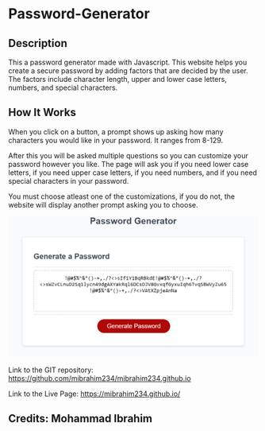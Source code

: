 # Password-Generator

## Description

This a password generator made with Javascript. This website helps you create a secure password by adding factors that are decided by the user. The factors include character length, upper and lower case letters, numbers, and special characters.

## How It Works

When you click on a button, a prompt shows up asking how many characters you would like in your password. It ranges from 8-129. 

After this you will be asked multiple questions so you can customize your password however you like. The page will ask you if you need lower case letters, if you need upper case letters, if you need numbers, and if you need special characters in your password.

You must choose atleast one of the customizations, if you do not, the website will display another prompt asking you to choose.

![Password Generator Screenshot](./assets/images/password.PNG)

Link to the GIT repository: https://github.com/mibrahim234/mibrahim234.github.io

Link to the Live Page: https://mibrahim234.github.io/

## Credits: Mohammad Ibrahim 